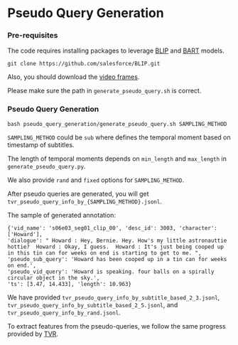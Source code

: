 # Pseudo Query Generation

### Pre-requisites

The code requires installing packages to leverage [BLIP](https://github.com/salesforce/BLIP) and [BART](https://huggingface.co/facebook/bart-large) models.

```angular2html
git clone https://github.com/salesforce/BLIP.git
```

Also, you should download the [video frames](https://tvqa.cs.unc.edu/download_tvqa.html#tvqa-download-4).

Please make sure the path in `generate_pseudo_query.sh` is correct.

### Pseudo Query Generation
```angular2html
bash pseudo_query_generation/generate_pseudo_query.sh SAMPLING_METHOD
```

`SAMPLING_METHOD` could be `sub` where defines the temporal moment based on timestamp of subtitles.

The length of temporal moments depends on `min_length` and `max_length` in `generate_pseudo_query.py`.

We also provide `rand` and `fixed` options for `SAMPLING_METHOD`.

After pseudo queries are generated, you will get `tvr_pseudo_query_info_by_{SAMPLING_METHOD}.jsonl`.

The sample of generated annotation:
```
{'vid_name': 's06e03_seg01_clip_00', 'desc_id': 3003, 'character': ['Howard'], 
'dialogue': " Howard : Hey, Bernie. Hey. How's my little astronauttie hottie?  Howard : Okay, I guess.  Howard : It's just being cooped up in this tin can for weeks on end is starting to get to me. ", 
'pseudo_sub_query': 'Howard has been cooped up in a tin can for weeks on end.', 
'pseudo_vid_query': 'Howard is speaking. four balls on a spirally circular object in the sky.', 
'ts': [3.47, 14.433], 'length': 10.963}
```

We have provided `tvr_pseudo_query_info_by_subtitle_based_2_3.jsonl`, `tvr_pseudo_query_info_by_subtitle_based_2_5.jsonl`, and `tvr_pseudo_query_info_by_rand.jsonl`.

To extract features from the pseudo-queries, we follow the same progress provided by [TVR](https://github.com/jayleicn/TVRetrieval/tree/master/utils/text_feature).